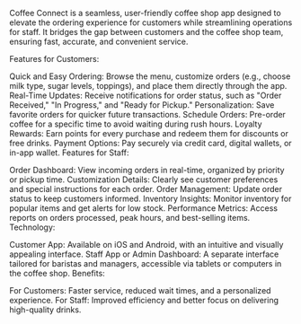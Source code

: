 Coffee Connect is a seamless, user-friendly coffee shop app designed to elevate the ordering experience for customers while streamlining operations for staff. It bridges the gap between customers and the coffee shop team, ensuring fast, accurate, and convenient service.

Features for Customers:

Quick and Easy Ordering: Browse the menu, customize orders (e.g., choose milk type, sugar levels, toppings), and place them directly through the app.
Real-Time Updates: Receive notifications for order status, such as "Order Received," "In Progress," and "Ready for Pickup."
Personalization: Save favorite orders for quicker future transactions.
Schedule Orders: Pre-order coffee for a specific time to avoid waiting during rush hours.
Loyalty Rewards: Earn points for every purchase and redeem them for discounts or free drinks.
Payment Options: Pay securely via credit card, digital wallets, or in-app wallet.
Features for Staff:

Order Dashboard: View incoming orders in real-time, organized by priority or pickup time.
Customization Details: Clearly see customer preferences and special instructions for each order.
Order Management: Update order status to keep customers informed.
Inventory Insights: Monitor inventory for popular items and get alerts for low stock.
Performance Metrics: Access reports on orders processed, peak hours, and best-selling items.
Technology:

Customer App: Available on iOS and Android, with an intuitive and visually appealing interface.
Staff App or Admin Dashboard: A separate interface tailored for baristas and managers, accessible via tablets or computers in the coffee shop.
Benefits:

For Customers: Faster service, reduced wait times, and a personalized experience.
For Staff: Improved efficiency and better focus on delivering high-quality drinks.

